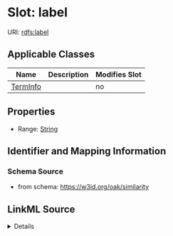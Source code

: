 # Slot: label

URI: [rdfs:label](http://www.w3.org/2000/01/rdf-schema#label)



<!-- no inheritance hierarchy -->




## Applicable Classes

| Name | Description | Modifies Slot |
| --- | --- | --- |
[TermInfo](TermInfo.md) |  |  no  |







## Properties

* Range: [String](String.md)





## Identifier and Mapping Information







### Schema Source


* from schema: https://w3id.org/oak/similarity




## LinkML Source

<details>
```yaml
name: label
from_schema: https://w3id.org/oak/similarity
rank: 1000
slot_uri: rdfs:label
alias: label
owner: TermInfo
domain_of:
- TermInfo
range: string

```
</details>